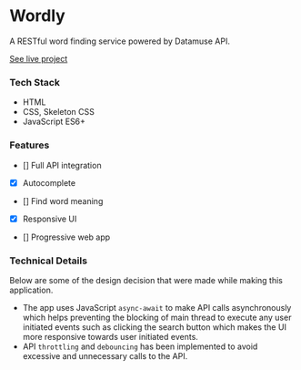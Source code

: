 # Wordly

A RESTful word finding service powered by Datamuse API.

[See live project](https://snghnishant.me/Wordly)

### Tech Stack

-   HTML
-   CSS, Skeleton CSS
-   JavaScript ES6+

### Features

-   [] Full API integration
-   [x] Autocomplete
-   [] Find word meaning
-   [x] Responsive UI
-   [] Progressive web app

### Technical Details

Below are some of the design decision that were made while making this application.

-   The app uses JavaScript `async-await` to make API calls asynchronously which helps preventing the blocking of main thread to execute any user initiated events such as clicking the search button which makes the UI more responsive towards user initiated events.
-   API `throttling` and `debouncing` has been implemented to avoid excessive and unnecessary calls to the API.
